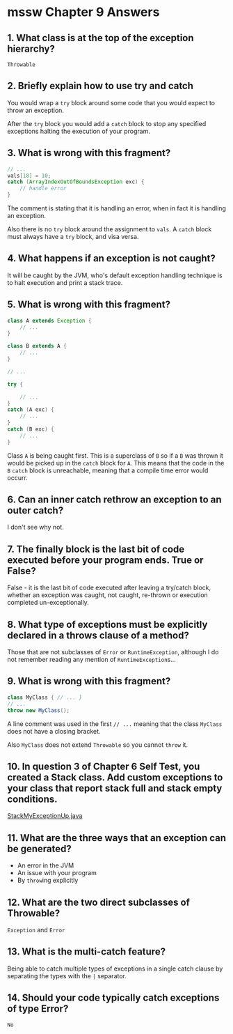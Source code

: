 # mssw Chapter 9 Answers

## 1. What class is at the top of the exception hierarchy?

`Throwable`

## 2. Briefly explain how to use try and catch

You would wrap a `try` block around some code that you would expect to throw an exception.

After the `try` block you would add a `catch` block to stop any specified exceptions halting the execution of your program. 

## 3. What is wrong with this fragment?

```java
// ...
vals[18] = 10;
catch (ArrayIndexOutOfBoundsException exc) {
	// handle error
} 
```

The comment is stating that it is handling an error, when in fact it is handling an exception.

Also there is no `try` block around the assignment to `vals`. A `catch` block must always have a `try` block, and visa versa.

## 4. What happens if an exception is not caught?

It will be caught by the JVM, who's default exception handling technique is to halt execution and print a stack trace.

## 5. What is wrong with this fragment?

```java
class A extends Exception { 
	// ...
}

class B extends A {
	// ...
}

// ...

try {

	// ...
}
catch (A exc) {
	// ...
}
catch (B exc) {
	// ...
}
```

Class `A` is being caught first. This is a superclass of `B` so if a `B` was thrown it would be picked up in the `catch` block for `A`. This means that the code in the `B` `catch` block is unreachable, meaning that a compile time error would occurr.

## 6. Can an inner catch rethrow an exception to an outer catch?

I don't see why not.

## 7. The finally block is the last bit of code executed before your program ends. True or False?

False - it is the last bit of code executed after leaving a try/catch block, whether an exception was caught, not caught, re-thrown or execution completed un-exceptionally.

## 8. What type of exceptions must be explicitly declared in a throws clause of a method?

Those that are not subclasses of `Error` or `RuntimeException`, although I do not remember reading any mention of `RuntimeException`s...

## 9. What is wrong with this fragment?

```java
class MyClass { // ... }
// ...
throw new MyClass();
```

A line comment was used in the first `// ...` meaning that the class `MyClass` does not have a closing bracket.

Also `MyClass` does not extend `Throwable` so you cannot `throw` it.

## 10. In question 3 of Chapter 6 Self Test, you created a Stack class. Add custom exceptions to your class that report stack full and stack empty conditions.

[StackMyExceptionUp.java](src/main/java/StackMyExceptionUp.java)

## 11. What are the three ways that an exception can be generated?

  * An error in the JVM
  * An issue with your program
  * By `throw`ing explicitly

## 12. What are the two direct subclasses of Throwable?

`Exception` and `Error`

## 13. What is the multi-catch feature?

Being able to catch multiple types of exceptions in a single catch clause by separating the types with the `|` separator.

## 14. Should your code typically catch exceptions of type Error?

`No`